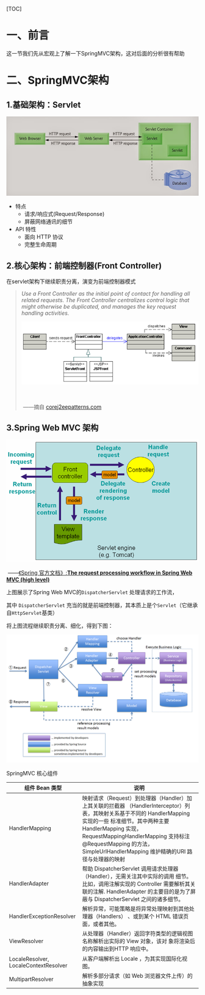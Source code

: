 [TOC]



# 一、前言

这一节我们先从宏观上了解一下SpringMVC架构，这对后面的分析很有帮助





# 二、SpringMVC架构

## 1.基础架构：Servlet



![1544768144282](images/1544768144282.png)



- 特点
    - 请求/响应式(Request/Response)
    - 屏蔽网络通讯的细节
- API 特性
    - 面向 HTTP 协议
    - 完整生命周期 





## 2.核心架构：前端控制器(Front Controller) 

在servlet架构下继续职责分离，演变为前端控制器模式



> *Use a Front Controller as the initial point of contact for handling all related requests. The Front Controller centralizes control logic that might otherwise be duplicated, and manages the key request handling activities.*
>
>
>
> ![1544768454427](images/1544768454427.png)
>
> ​																
>
> ​																——摘自 [corej2eepatterns.com](http://www.corej2eepatterns.com/FrontController.htm )



## 3.Spring Web MVC 架构 





![1544769260400](images/1544769260400.png)



​				——[《Spring 官方文档》:**The request processing workflow in Spring Web MVC (high level)**](https://docs.spring.io/spring/docs/4.3.22.BUILD-SNAPSHOT/spring-framework-reference/htmlsingle/#mvc-servlet)



上图展示了Spring Web MVC的`DispatcherServlet`  处理请求的工作流，

其中 `DispatcherServlet` 充当的就是前端控制器，其本质上是个`Servlet`（它继承自`HttpServlet`基类）



将上图流程继续职责分离、细化，得到下图：

![](images/SpringMVC流程图.png)



SpringMVC 核心组件

| 组件 Bean 类型                        | 说明                                                         |
| ------------------------------------- | ------------------------------------------------------------ |
| HandlerMapping                        | 映射请求（Request）到处理器（Handler）加上其关联的拦截器 （HandlerInterceptor）列表，其映射关系基于不同的 HandlerMapping 实现的一些 标准细节。其中两种主要 HandlerMapping 实现， RequestMappingHandlerMapping 支持标注 @RequestMapping 的方法， SimpleUrlHandlerMapping 维护精确的URI 路径与处理器的映射 |
| HandlerAdapter                        | 帮助 DispatcherServlet 调用请求处理器（Handler），无需关注其中实际的调用 细节。比如，调用注解实现的 Controller 需要解析其关联的注解. HandlerAdapter 的主要目的是为了屏蔽与 DispatcherServlet 之间的诸多细节。 |
| HandlerExceptionResolver              | 解析异常，可能策略是将异常处理映射到其他处理器（Handlers） 、或到某个 HTML 错误页面，或者其他。 |
| ViewResolver                          | 从处理器（Handler）返回字符类型的逻辑视图名称解析出实际的 View 对象，该对 象将渲染后的内容输出到HTTP 响应中。 |
| LocaleResolver, LocaleContextResolver | 从客户端解析出 Locale ，为其实现国际化视图。                 |
| MultipartResolver                     | 解析多部分请求（如 Web 浏览器文件上传）的抽象实现            |









